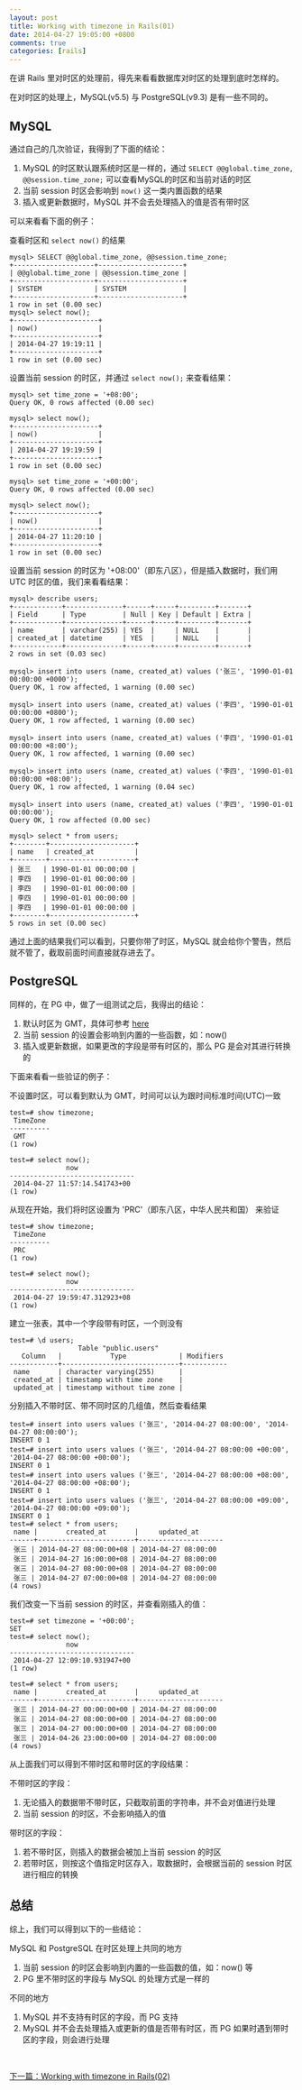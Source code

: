 ```yaml
---
layout: post
title: Working with timezone in Rails(01)
date: 2014-04-27 19:05:00 +0800
comments: true
categories: [rails]
---
```


在讲 Rails 里对时区的处理前，得先来看看数据库对时区的处理到底时怎样的。

在对时区的处理上，MySQL(v5.5) 与 PostgreSQL(v9.3) 是有一些不同的。

## MySQL

通过自己的几次验证，我得到了下面的结论：

1. MySQL 的时区默认跟系统时区是一样的，通过 `SELECT @@global.time_zone, @@session.time_zone;` 可以查看MySQL的时区和当前对话的时区
2. 当前 session 时区会影响到 `now()` 这一类内置函数的结果
3. 插入或更新数据时，MySQL 并不会去处理插入的值是否有带时区


可以来看看下面的例子：

查看时区和 `select now()` 的结果

```
mysql> SELECT @@global.time_zone, @@session.time_zone;
+--------------------+---------------------+
| @@global.time_zone | @@session.time_zone |
+--------------------+---------------------+
| SYSTEM             | SYSTEM              |
+--------------------+---------------------+
1 row in set (0.00 sec)
mysql> select now();
+---------------------+
| now()               |
+---------------------+
| 2014-04-27 19:19:11 |
+---------------------+
1 row in set (0.00 sec)
```

设置当前 session 的时区，并通过 `select now();` 来查看结果：

```
mysql> set time_zone = '+08:00';
Query OK, 0 rows affected (0.00 sec)

mysql> select now();
+---------------------+
| now()               |
+---------------------+
| 2014-04-27 19:19:59 |
+---------------------+
1 row in set (0.00 sec)

mysql> set time_zone = '+00:00';
Query OK, 0 rows affected (0.00 sec)

mysql> select now();
+---------------------+
| now()               |
+---------------------+
| 2014-04-27 11:20:10 |
+---------------------+
1 row in set (0.00 sec)
```

设置当前 session 的时区为 '+08:00'（即东八区），但是插入数据时，我们用 UTC 时区的值，我们来看看结果：

```
mysql> describe users;
+------------+--------------+------+-----+---------+-------+
| Field      | Type         | Null | Key | Default | Extra |
+------------+--------------+------+-----+---------+-------+
| name       | varchar(255) | YES  |     | NULL    |       |
| created_at | datetime     | YES  |     | NULL    |       |
+------------+--------------+------+-----+---------+-------+
2 rows in set (0.03 sec)

mysql> insert into users (name, created_at) values ('张三', '1990-01-01 00:00:00 +0000');
Query OK, 1 row affected, 1 warning (0.00 sec)

mysql> insert into users (name, created_at) values ('李四', '1990-01-01 00:00:00 +0800');
Query OK, 1 row affected, 1 warning (0.00 sec)

mysql> insert into users (name, created_at) values ('李四', '1990-01-01 00:00:00 +8:00');
Query OK, 1 row affected, 1 warning (0.00 sec)

mysql> insert into users (name, created_at) values ('李四', '1990-01-01 00:00:00 +08:00');
Query OK, 1 row affected, 1 warning (0.04 sec)

mysql> insert into users (name, created_at) values ('李四', '1990-01-01 00:00:00');
Query OK, 1 row affected (0.00 sec)

mysql> select * from users;
+--------+---------------------+
| name   | created_at          |
+--------+---------------------+
| 张三   | 1990-01-01 00:00:00 |
| 李四   | 1990-01-01 00:00:00 |
| 李四   | 1990-01-01 00:00:00 |
| 李四   | 1990-01-01 00:00:00 |
| 李四   | 1990-01-01 00:00:00 |
+--------+---------------------+
5 rows in set (0.00 sec)
```

通过上面的结果我们可以看到，只要你带了时区，MySQL 就会给你个警告，然后就不管了，截取前面时间直接就存进去了。

## PostgreSQL

同样的，在 PG 中，做了一组测试之后，我得出的结论：

1. 默认时区为 GMT，具体可参考 [here](http://www.baike.com/wiki/GMT)
2. 当前 session 的设置会影响到内置的一些函数，如：now()
3. 插入或更新数据，如果更改的字段是带有时区的，那么 PG 是会对其进行转换的

下面来看看一些验证的例子：

不设置时区，可以看到默认为 GMT，时间可以认为跟时间标准时间(UTC)一致

```
test=# show timezone;
 TimeZone
----------
 GMT
(1 row)

test=# select now();
              now
-------------------------------
 2014-04-27 11:57:14.541743+00
(1 row)
```

从现在开始，我们将时区设置为 'PRC'（即东八区，中华人民共和国） 来验证

```
test=# show timezone;
 TimeZone
----------
 PRC
(1 row)

test=# select now();
              now
-------------------------------
 2014-04-27 19:59:47.312923+08
(1 row)
```

建立一张表，其中一个字段带有时区，一个则没有

```
test=# \d users;
                 Table "public.users"
   Column   |            Type             | Modifiers
------------+-----------------------------+-----------
 name       | character varying(255)      |
 created_at | timestamp with time zone    |
 updated_at | timestamp without time zone |
```

分别插入不带时区、带不同时区的几组值，然后查看结果

```
test=# insert into users values ('张三', '2014-04-27 08:00:00', '2014-04-27 08:00:00');
INSERT 0 1
test=# insert into users values ('张三', '2014-04-27 08:00:00 +00:00', '2014-04-27 08:00:00 +00:00');
INSERT 0 1
test=# insert into users values ('张三', '2014-04-27 08:00:00 +08:00', '2014-04-27 08:00:00 +08:00');
INSERT 0 1
test=# insert into users values ('张三', '2014-04-27 08:00:00 +09:00', '2014-04-27 08:00:00 +09:00');
INSERT 0 1
test=# select * from users;
 name |       created_at       |     updated_at
------+------------------------+---------------------
 张三 | 2014-04-27 08:00:00+08 | 2014-04-27 08:00:00
 张三 | 2014-04-27 16:00:00+08 | 2014-04-27 08:00:00
 张三 | 2014-04-27 08:00:00+08 | 2014-04-27 08:00:00
 张三 | 2014-04-27 07:00:00+08 | 2014-04-27 08:00:00
(4 rows)
```

我们改变一下当前 session 的时区，并查看刚插入的值：

```
test=# set timezone = '+00:00';
SET
test=# select now();
              now
-------------------------------
 2014-04-27 12:09:10.931947+00
(1 row)

test=# select * from users;
 name |       created_at       |     updated_at
------+------------------------+---------------------
 张三 | 2014-04-27 00:00:00+00 | 2014-04-27 08:00:00
 张三 | 2014-04-27 08:00:00+00 | 2014-04-27 08:00:00
 张三 | 2014-04-27 00:00:00+00 | 2014-04-27 08:00:00
 张三 | 2014-04-26 23:00:00+00 | 2014-04-27 08:00:00
(4 rows)
```

从上面我们可以得到不带时区和带时区的字段结果：

不带时区的字段：

1. 无论插入的数据带不带时区，只截取前面的字符串，并不会对值进行处理
2. 当前 session 的时区，不会影响插入的值

带时区的字段：

1. 若不带时区，则插入的数据会被加上当前 session 的时区
2. 若带时区，则按这个值指定时区存入，取数据时，会根据当前的 session 时区进行相应的转换


## 总结

综上，我们可以得到以下的一些结论：

MySQL 和 PostgreSQL 在时区处理上共同的地方

1. 当前 session 的时区会影响到内置的一些函数的值，如：now() 等
2. PG 里不带时区的字段与 MySQL 的处理方式是一样的

不同的地方

1. MySQL 并不支持有时区的字段，而 PG 支持
2. MySQL 并不会去处理插入或更新的值是否带有时区，而 PG 如果时遇到带时区的字段，则会进行处理

<br />

[下一篇：Working with timezone in Rails(02)](/blog/2014/04/27/working-with-timezone-in-rails-02)
